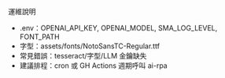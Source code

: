 運維說明
  - .env：OPENAI_API_KEY, OPENAI_MODEL, SMA_LOG_LEVEL, FONT_PATH
  - 字型：assets/fonts/NotoSansTC-Regular.ttf
  - 常見錯誤：tesseract/字型/LLM 金鑰缺失
  - 建議排程：cron 或 GH Actions 週期呼叫 ai-rpa
